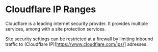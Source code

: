 # Cloudflare IP Ranges

Cloudflare is a leading internet security provder. It provides
multiple services, among with a site protection services.

Site security settings can be restricted at a firewall by limiting
inbound traffic to (Cloudflare IP)[https://www.cloudflare.com/ips/]
adresses.
